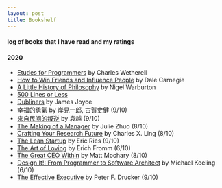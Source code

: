 ```yaml
---
layout: post
title: Bookshelf  
---
```


#### log of books that I have read and my ratings   

#### 2020 
* [Etudes for Programmers](https://www.goodreads.com/book/show/3924336-etudes-for-programmers) by Charles Wetherell  
* [How to Win Friends and Influence People](https://www.goodreads.com/book/show/4865.How_to_Win_Friends_and_Influence_People?ac=1&from_search=true&qid=enx4EMZhti&rank=1#_=_) by Dale Carnegie 
* [A Little History of Philosophy](https://www.goodreads.com/book/show/11527504-a-little-history-of-philosophy) by Nigel Warburton  
* [500 Lines or Less](http://aosabook.org/en/index.html)  
* [Dubliners](https://www.goodreads.com/book/show/11012.Dubliners) by James Joyce  
* [幸福的勇氣](https://www.goodreads.com/book/show/32848903) by 岸見一郎, 古賀史健 (9/10) 
* [来自民间的叛逆](https://book.douban.com/subject/30294348/) by 袁越 (9/10)  
* [The Making of a Manager](https://www.goodreads.com/book/show/38821039-the-making-of-a-manager?ac=1&from_search=true&qid=13w9EjAaq4&rank=1) by Julie Zhuo (8/10)  
* [Crafting Your Research Future](https://www.goodreads.com/book/show/15090386-crafting-your-research-future) by Charles X. Ling  (8/10)  
* [The Lean Startup](https://www.goodreads.com/book/show/10127019-the-lean-startup) by Eric Ries (9/10) 
* [The Art of Loving](https://www.goodreads.com/book/show/14142.The_Art_of_Loving) by  Erich Fromm (6/10)
* [The Great CEO Within](https://www.goodreads.com/book/show/48691943-the-great-ceo-within) by Matt Mochary (8/10) 
* [Design It!: From Programmer to Software Architect](https://www.goodreads.com/book/show/31670678-design-it) by Michael Keeling (6/10)  
* [The Effective Executive](https://www.goodreads.com/book/show/48019.The_Effective_Executive?from_search=true&from_srp=true&qid=z8uYKRU0a8&rank=1) by Peter F. Drucker (9/10)   